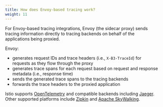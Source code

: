 ```yaml
---
title: How does Envoy-based tracing work?
weight: 11
---
```


For Envoy-based tracing integrations, Envoy (the sidecar proxy) sends tracing information directly to tracing backends on behalf of the applications being proxied.

Envoy:

- generates request IDs and trace headers (i.e., `X-B3-TraceId`) for requests as they flow through the proxy
- generates trace spans for each request based on request and response metadata (i.e., response time)
- sends the generated trace spans to the tracing backends
- forwards the trace headers to the proxied application

Istio supports [OpenTelemetry](/pt-br/docs/tasks/observability/distributed-tracing/opentelemetry/) and compatible backends including [Jaeger](/pt-br/docs/tasks/observability/distributed-tracing/jaeger/). Other supported platforms include [Zipkin](/pt-br/docs/tasks/observability/distributed-tracing/zipkin/) and [Apache SkyWalking](/pt-br/docs/tasks/observability/distributed-tracing/skywalking/).

